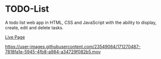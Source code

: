 # TODO-List

A todo list web app in HTML, CSS and JavaScript with the ability to display, create, edit and delete tasks.

<a href="https://yenkobe.github.io/TODO-List/">Live Page</a>

https://user-images.githubusercontent.com/23549064/171270487-7818fa1e-5945-4fb8-a984-a34729f082b5.mov


